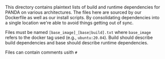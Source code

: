 This directory contains plaintext lists of build and runtime dependencies for PANDA on various architectures.
The files here are sourced by our Dockerfile as well as our install scripts.
By consolidating dependencies into a single location we're able to avoid things getting out of sync.

Files must be named `[base_image]_[base|build].txt` where `base_image` refers to the docker tag used (e.g., `ubuntu:20.04`). Build should describe build dependencies and base should describe runtime dependencies.

Files can contain comments usith `#`
